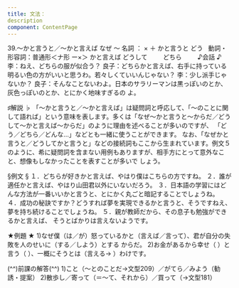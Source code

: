 ```yaml
---
title: 文法：
description
component: ContentPage
---
```



39.～かと言うと／～かと言えば
なぜ ～ 名詞 ： × ＋ かと言うと
どう   動詞・形容詞：普通形＜ナ形 ー×＞ かと言えば
どうして        
どちら    
    
♪会話 ♪
李：ねえ、どちらの服が似合う？
良子：どちらかと言えば、右手に持っている明るい色の方がいいと思うわ。若々しくていいんじゃない？
李：少し派手じゃないか？
良子：そんなことないわよ。日本のサラリーマンは黒っぽいのとか、灰色っぽいのとか、とにかく地味すぎるの よ。

♯解説 ♭
「～かと言うと／～かと言えば」は疑問詞と呼応して、「～のことに関して語れば」という意味を表します。多くは「なぜ～かと言うと～からだ／どうして～かと言えば～からだ」のように理由を述べることが多いのですが、 「どう／どちら／どんな…」などとも一緒に使うことができます。
なお、「なぜかと言うと／どうしてかと言うと」などの接続詞もここから生まれています。例文５のように、希に疑問詞を含まない用例もありますが、相手方にとって意外なこと、想像もしなかったことを表すことが多いで しょう。

§例文 §
１．どちらが好きかと言えば、やはり僕はこちらの方ですね。
２．誰が適任かと言えば、やはり山田君以外にいないだろう。
３．日本語の学習にはどんな方法が一番いいかと言うと、とにかく丸ごと暗記することでしょうね。
４．成功の秘訣ですか？どうすれば夢を実現できるかと言うと、そうですねえ、夢を持ち続けることでしょうね。
５．親が教師だから、その息子も勉強ができるかと言えば、 そうとばかりは言えないようです。

★例題 ★
1)なぜ僕（は／が）怒っているかと（言えば／言って）、君が自分の失敗を人のせいに（する／しよう）とする からだ。
2)お金があるから幸せ（ ）と言う（ ）、一概にそうとは（言える→ ）わけです。

(^^)前課の解答(^^)
1)こと（～とのことだ→文型209）／がてら／みよう（勧誘・提案）
2)散歩し／寄って（＝～て、それから）／買って（→文型181）
